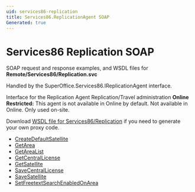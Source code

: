 ```yaml
---
uid: services86-replication
title: Services86.ReplicationAgent SOAP
Generated: true
---
```


# Services86 Replication SOAP

SOAP request and response examples, and WSDL files for **Remote/Services86/Replication.svc**

Handled by the <see cref="T:SuperOffice.Services86.IReplicationAgent">SuperOffice.Services86.IReplicationAgent</see> interface.

Interface for the Replication Agent
Replication/Travel administration
<para /><b>Online Restricted:</b> This agent is not available in Online by default. Not available in Online. Only used on-site.

Download [WSDL file for Services86/Replication](../Services86-Replication.md) if you need to generate your own proxy code.

* [CreateDefaultSatellite](CreateDefaultSatellite.md)
* [GetArea](GetArea.md)
* [GetAreaList](GetAreaList.md)
* [GetCentralLicense](GetCentralLicense.md)
* [GetSatellite](GetSatellite.md)
* [SaveCentralLicense](SaveCentralLicense.md)
* [SaveSatellite](SaveSatellite.md)
* [SetFreetextSearchEnabledOnArea](SetFreetextSearchEnabledOnArea.md)
